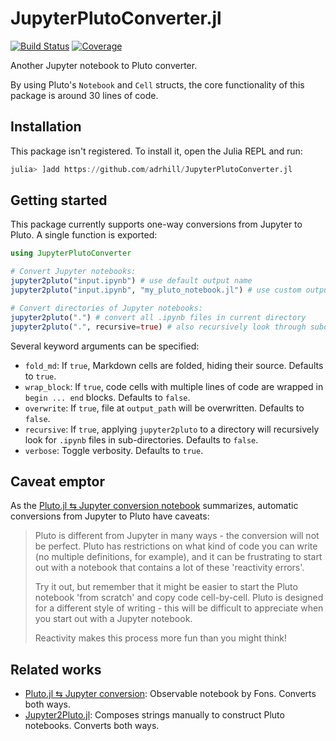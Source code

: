 # JupyterPlutoConverter.jl

[![Build Status](https://github.com/adrhill/JupyterPlutoConverter.jl/actions/workflows/CI.yml/badge.svg?branch=main)](https://github.com/adrhill/JupyterPlutoConverter.jl/actions/workflows/CI.yml?query=branch%3Amain)
[![Coverage](https://codecov.io/gh/adrhill/JupyterPlutoConverter.jl/branch/main/graph/badge.svg)](https://codecov.io/gh/adrhill/JupyterPlutoConverter.jl)


Another Jupyter notebook to Pluto converter.

By using Pluto's `Notebook` and `Cell` structs, the core functionality of this package is around 30 lines of code. 

## Installation
This package isn't registered. To install it, open the Julia REPL and run:
```julia
julia> ]add https://github.com/adrhill/JupyterPlutoConverter.jl
```

## Getting started
This package currently supports one-way conversions from Jupyter to Pluto. A single function is exported:
```julia
using JupyterPlutoConverter

# Convert Jupyter notebooks:
jupyter2pluto("input.ipynb") # use default output name 
jupyter2pluto("input.ipynb", "my_pluto_notebook.jl") # use custom output name

# Convert directories of Jupyter notebooks:
jupyter2pluto(".") # convert all .ipynb files in current directory
jupyter2pluto(".", recursive=true) # also recursively look through subdirectories
```

Several keyword arguments can be specified:
- `fold_md`: If `true`, Markdown cells are folded, hiding their source. Defaults to `true`.
- `wrap_block`: If `true`, code cells with multiple lines of code are wrapped in `begin ... end` blocks. Defaults to `false`.
- `overwrite`: If `true`, file at `output_path` will be overwritten. Defaults to `false`.
- `recursive`: If `true`, applying `jupyter2pluto` to a directory will recursively look for `.ipynb` files in sub-directories. Defaults to `false`.
- `verbose`: Toggle verbosity. Defaults to `true`.

## Caveat emptor
As the [Pluto.jl ⇆ Jupyter conversion notebook](https://observablehq.com/@olivier_plas/pluto-jl-jupyter-conversion) summarizes, automatic conversions from Jupyter to Pluto have caveats:

> Pluto is different from Jupyter in many ways - the conversion will not be perfect. Pluto has restrictions on what kind of code you can write (no multiple definitions, for example), and it can be frustrating to start out with a notebook that contains a lot of these 'reactivity errors'.
> 
> Try it out, but remember that it might be easier to start the Pluto notebook 'from scratch' and copy code cell-by-cell. Pluto is designed for a different style of writing - this will be difficult to appreciate when you start out with a Jupyter notebook.
>
> Reactivity makes this process more fun than you might think!

## Related works
- [Pluto.jl ⇆ Jupyter conversion](https://observablehq.com/@olivier_plas/pluto-jl-jupyter-conversion):
    Observable notebook by Fons. Converts both ways.
- [Jupyter2Pluto.jl](https://github.com/vdayanand/Jupyter2Pluto.jl): 
    Composes strings manually to construct Pluto notebooks. Converts both ways.